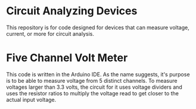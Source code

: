 # Circuit Analyzing Devices
This repository is for code designed for devices that can measure voltage, current, or more for circuit analysis.

# Five Channel Volt Meter
This code is written in the Arduino IDE. As the name suggests, it's purpose is to be able to measure voltage from 5 distinct channels. To measure voltages larger than 3.3 volts, the circuit for it uses voltage dividers and uses the resistor ratios to multiply the voltage read to get closer to the actual input voltage.
